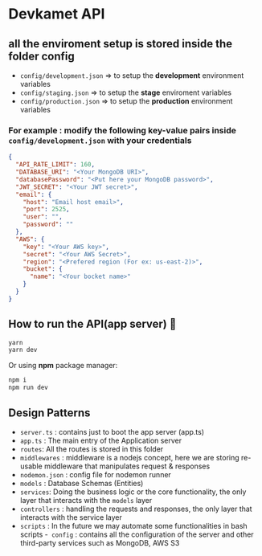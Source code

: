 # Devkamet API 

## all the enviroment setup is stored inside the folder config
- `config/development.json` => to setup the **development** environment variables
- `config/staging.json` => to setup the **stage** enviroment variables
- `config/production.json` => to setup the **production** environment variables

### For example : modify the following key-value pairs inside `config/development.json`  with your credentials
```json
{
  "API_RATE_LIMIT": 160,
  "DATABASE_URI": "<Your MongoDB URI>",
  "databasePassword": "<Put here your MongoDB password>",
  "JWT_SECRET": "<Your JWT secret>",
  "email": {
    "host": "Email host email>",
    "port": 2525,
    "user": "",
    "password": ""
  },
  "AWS": {
    "key": "<Your AWS key>",
    "secret": "<Your AWS Secret>",
    "region": "<Prefered region (For ex: us-east-2)>",
    "bucket": {
      "name": "<Your bocket name>"
    }
  }
}
```

## How to run the API(app server) 🚀
```bash
yarn
yarn dev
```
Or using **npm** package manager:

```bash
npm i
npm run dev
```

## Design Patterns

- `server.ts` : contains just to boot the app server (app.ts)
- `app.ts` : The main entry of the Application server
- `routes`: All the routes is stored in this folder
- `middlewares` : middleware is a nodejs concept, here we are storing re-usable middleware that manipulates request & responses
- `nodemon.json` : config file for nodemon runner
- `models` : Database Schemas (Entities)
- `services`: Doing the business logic or the core functionality, the only layer that interacts with the `models` layer
- `controllers` : handling the requests and responses, the only layer that interacts with the service layer
- `scripts` : In the future we may automate some functionalities in bash scripts
-` config` : contains all the configuration of the server and other third-party services such as MongoDB, AWS S3
